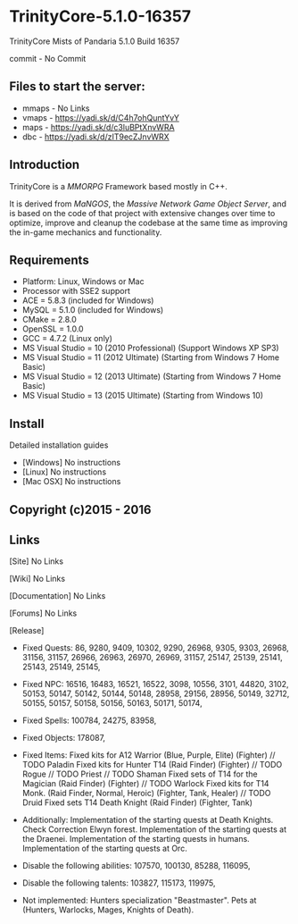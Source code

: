 TrinityCore-5.1.0-16357
=====================

TrinityCore Mists of Pandaria 5.1.0 Build 16357

commit - No Commit


## Files to start the server:

+ mmaps - No Links
+ vmaps - https://yadi.sk/d/C4h7ohQuntYvY
+ maps - https://yadi.sk/d/c3luBPtXnvWRA
+ dbc - https://yadi.sk/d/zIT9ecZJnvWRX


## Introduction

TrinityCore is a *MMORPG* Framework based mostly in C++.

It is derived from *MaNGOS*, the *Massive Network Game Object Server*, and is
based on the code of that project with extensive changes over time to optimize,
improve and cleanup the codebase at the same time as improving the in-game
mechanics and functionality.


## Requirements

+ Platform: Linux, Windows or Mac
+ Processor with SSE2 support
+ ACE = 5.8.3 (included for Windows)
+ MySQL = 5.1.0 (included for Windows)
+ CMake = 2.8.0
+ OpenSSL = 1.0.0
+ GCC = 4.7.2 (Linux only)
+ MS Visual Studio = 10 (2010 Professional) (Support Windows XP SP3)
+ MS Visual Studio = 11 (2012 Ultimate) (Starting from Windows 7 Home Basic)
+ MS Visual Studio = 12 (2013 Ultimate) (Starting from Windows 7 Home Basic)
+ MS Visual Studio = 13 (2015 Ultimate) (Starting from Windows 10)

## Install

Detailed installation guides
+ [Windows] No instructions
+ [Linux] No instructions
+ [Mac OSX] No instructions


## Copyright (c)2015 - 2016


## Links

[Site] No Links

[Wiki] No Links

[Documentation] No Links

[Forums] No Links

[Release]
+ Fixed Quests:
86, 9280, 9409, 10302, 9290, 26968, 9305,
9303, 26968, 31156, 31157, 26966, 26963,
26970, 26969, 31157, 25147, 25139, 25141,
25143, 25149, 25145,

+ Fixed NPC:
16516, 16483, 16521, 16522, 3098, 10556,
3101, 44820, 3102, 50153, 50147, 50142,
50144, 50148, 28958, 29156, 28956, 50149,
32712, 50155, 50157, 50158, 50156, 50163,
50171, 50174,

+ Fixed Spells:
100784, 24275, 83958,

+ Fixed Objects:
178087,

+ Fixed Items:
Fixed kits for A12 Warrior (Blue, Purple, Elite) (Fighter)
// TODO Paladin
Fixed kits for Hunter T14 (Raid Finder) (Fighter)
// TODO Rogue
// TODO Priest
// TODO Shaman
Fixed sets of T14 for the Magician (Raid Finder) (Fighter)
// TODO Warlock
Fixed kits for T14 Monk. (Raid Finder, Normal, Heroic) (Fighter, Tank, Healer)
// TODO Druid
Fixed sets T14 Death Knight (Raid Finder) (Fighter, Tank)

+ Additionally:
Implementation of the starting quests at Death Knights.
Check Correction Elwyn forest.
Implementation of the starting quests at the Draenei.
Implementation of the starting quests in humans.
Implementation of the starting quests at Orc.

+ Disable the following abilities:
107570, 100130, 85288, 116095,

+ Disable the following talents:
103827, 115173, 119975,

+ Not implemented:
Hunters specialization "Beastmaster".
Pets at (Hunters, Warlocks, Mages, Knights of Death).